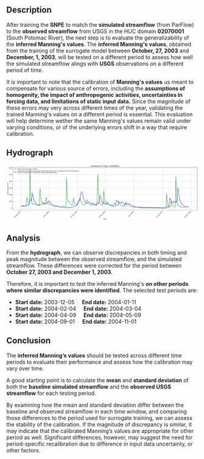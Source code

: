 ## Description
After training the **SNPE** to match the **simulated streamflow** (from ParFlow) to the **observed streamflow** from USGS in the HUC domain **02070001** (South Potomac River), the next step is to evaluate the generalizability of the **inferred Manning's values**. The **inferred Manning's values**, obtained from the training of the surrogate model between **October, 27, 2003** and **December, 1, 2003**, will be tested on a different period to assess how well the simulated streamflow alings with **USGS** observations on a different period of time. 

It is important to note that the calibration of **Manning's values** us meant to compensate for various source of errors, including the **assumptions of homogenity, the impact of anthropogenic activities, uncertainties in forcing data, and limitations of static input data.** Since the magnitude of these errors may very across different times of the year, validating the trained Manning's values on a different period is essential. This evaluation will help determine wether the same Manning's values remain valid under varying conditions, or of the underlying errors shift in a way that require calibration. 



## Hydrograph 
![Density Plot for M0](./hydrograph_baseline_observed_01608500.png)


## Analysis 
From the **hydrograph**, we can observe discrepancies in both timing and peak magnitude between the observed streamflow, and the simulated streamflow. These differences were corrected for the period between **October 27, 2003 and December 1, 2003**.

Therefore, it is important to test the inferred Manning's **on other periods where similar discrepancies were identified**. The selected test periods are:

- **Start date:** 2003-12-05 &nbsp;&nbsp;&nbsp; **End date:** 2004-01-11  
- **Start date:** 2004-02-04 &nbsp;&nbsp;&nbsp; **End date:** 2004-03-04  
- **Start date:** 2004-04-09 &nbsp;&nbsp;&nbsp; **End date:** 2004-05-09  
- **Start date:** 2004-09-01 &nbsp;&nbsp;&nbsp; **End date:** 2004-11-01




## Conclusion 
The **inferred Manning’s values** should be tested across different time periods to evaluate their performance and assess how the calibration may vary over time.

A good starting point is to calculate the **mean** and **standard deviation** of both the **baseline simulated streamflow** and the **observed USGS streamflow** for each testing period. 

By examining how the mean and standard deviation differ between the baseline and observed streamflow in each time window, and comparing those differences to the period used for surrogate training, we can assess the stability of the calibration. If the magnitude of discrepancy is similar, it may indicate that the calibrated Manning’s values are appropriate for other period as well. Significant differences, however, may suggest the need for period-specific recalibration due to difference in input data uncertainty, or other factors.



